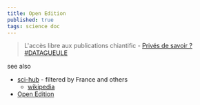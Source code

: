 ```yaml
---
title: Open Edition
published: true
tags: science doc
---
```

> L'accès libre aux publications chiantific - [Privés de savoir ? #DATAGUEULE ](https://www.youtube.com/watch?v=-0dE_S58ahI)

see also
- [sci-hub](https://www.sci-hub.pub/) - filtered by France and others
	- [wikipedia](https://fr.wikipedia.org/wiki/Sci-Hub)
- [Open Edition](https://www.openedition.org/)

